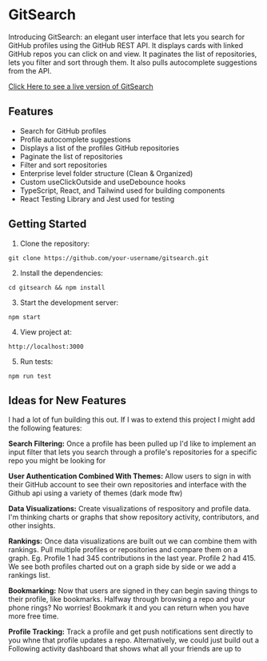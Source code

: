 # GitSearch

Introducing GitSearch: an elegant user interface that lets you search for GitHub profiles using the GitHub REST API. It displays cards with linked GitHub repos you can click on and view. It paginates the list of repositories, lets you filter and sort through them. It also pulls autocomplete suggestions from the API.

[Click Here to see a live version of GitSearch]()

## Features

* Search for GitHub profiles
* Profile autocomplete suggestions
* Displays a list of the profiles GitHub repositories
* Paginate the list of repositories
* Filter and sort repositories
* Enterprise level folder structure (Clean & Organized)
* Custom useClickOutside and useDebounce hooks
* TypeScript, React, and Tailwind used for building components
* React Testing Library and Jest used for testing

## Getting Started

1. Clone the repository:

```
git clone https://github.com/your-username/gitsearch.git
```

2. Install the dependencies:

```
cd gitsearch && npm install
```

3. Start the development server:

```
npm start
```

4. View project at: 
```
http://localhost:3000
```

5. Run tests:

```
npm run test
```

## Ideas for New Features

I had a lot of fun building this out. If I was to extend this project I might add the following features:

**Search Filtering:** Once a profile has been pulled up I'd like to implement an input filter that lets you search through a profile's repositories for a specific repo you might be looking for

**User Authentication Combined With Themes:** Allow users to sign in with their GitHub account to see their own repositories and interface with the Github api using a variety of themes (dark mode ftw)

**Data Visualizations:** Create visualizations of respository and profile data. I'm thinking charts or graphs that show repository activity, contributors, and other insights.

**Rankings:** Once data visualizations are built out we can combine them with rankings. Pull multiple profiles or repositories and compare them on a graph. Eg. Profile 1 had 345 contributions in the last year. Profile 2 had 415. We see both profiles charted out on a graph side by side or we add a rankings list.

**Bookmarking:** Now that users are signed in they can begin saving things to their profile, like bookmarks. Halfway through browsing a repo and your phone rings? No worries! Bookmark it and you can return when you have more free time.

**Profile Tracking:** Track a profile and get push notifications sent directly to you whne that profile updates a repo. Alternatively, we could just build out a Following activity dashboard that shows what all your friends are up to